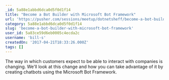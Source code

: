 ```yaml
---
_id: 5a88e1abbd6dca0d5f0d1f14
title: "Become a Bot Builder with Microsoft Bot Framework"
url: 'https://pusher.com/sessions/meetup/dotnetsheff/become-a-bot-builder-with-microsoft-bot-framework'
category: 5a88e1abbd6dca0d5f0d1f14
slug: 'become-a-bot-builder-with-microsoft-bot-framework'
user_id: 5a83ce59d6eb0005c4ecda2c
username: 'bill-s'
createdOn: '2017-04-21T18:33:26.000Z'
tags: []
---
```


The way in which customers expect to be able to interact with companies is changing. We'll look at this change and how you can take advantage of it by creating chatbots using the Microsoft Bot Framework. 
